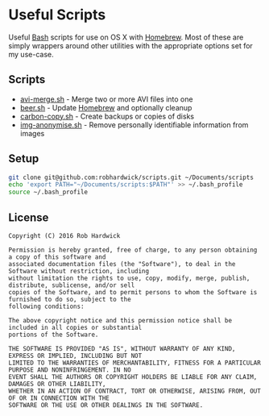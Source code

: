 # Useful Scripts

Useful [Bash](https://www.gnu.org/software/bash/) scripts for use on OS X with [Homebrew](http://brew.sh). Most of these are simply wrappers around other utilities with the appropriate options set for my use-case.

## Scripts

* [avi-merge.sh](avi-merge.sh) - Merge two or more AVI files into one
* [beer.sh](beer.sh) - Update [Homebrew](http://brew.sh) and optionally cleanup
* [carbon-copy.sh](carbon-copy.sh) - Create backups or copies of disks
* [img-anonymise.sh](img-anonymise.sh) - Remove personally identifiable information from images

## Setup

```bash
git clone git@github.com:robhardwick/scripts.git ~/Documents/scripts
echo 'export PATH="~/Documents/scripts:$PATH"' >> ~/.bash_profile
source ~/.bash_profile
```

## License

    Copyright (C) 2016 Rob Hardwick

    Permission is hereby granted, free of charge, to any person obtaining a copy of this software and
    associated documentation files (the "Software"), to deal in the Software without restriction, including
    without limitation the rights to use, copy, modify, merge, publish, distribute, sublicense, and/or sell
    copies of the Software, and to permit persons to whom the Software is furnished to do so, subject to the
    following conditions:

    The above copyright notice and this permission notice shall be included in all copies or substantial
    portions of the Software.

    THE SOFTWARE IS PROVIDED "AS IS", WITHOUT WARRANTY OF ANY KIND, EXPRESS OR IMPLIED, INCLUDING BUT NOT
    LIMITED TO THE WARRANTIES OF MERCHANTABILITY, FITNESS FOR A PARTICULAR PURPOSE AND NONINFRINGEMENT. IN NO
    EVENT SHALL THE AUTHORS OR COPYRIGHT HOLDERS BE LIABLE FOR ANY CLAIM, DAMAGES OR OTHER LIABILITY,
    WHETHER IN AN ACTION OF CONTRACT, TORT OR OTHERWISE, ARISING FROM, OUT OF OR IN CONNECTION WITH THE
    SOFTWARE OR THE USE OR OTHER DEALINGS IN THE SOFTWARE.
